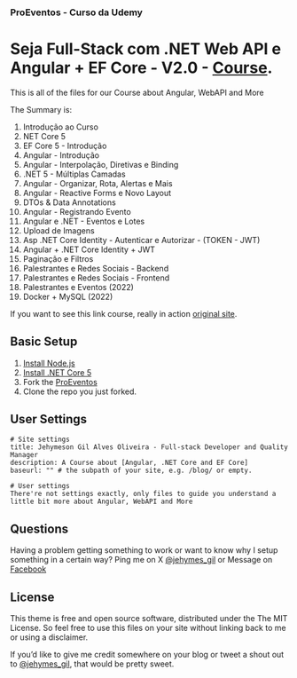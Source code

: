 ### ProEventos - Curso da Udemy

# Seja Full-Stack com .NET Web API e Angular + EF Core - V2.0 - [Course](http://www.udemy.com/course/angular-dotnetcore-efcore/?referralCode=F44264DF39DEEE45EC50).

This is all of the files for our Course about Angular, WebAPI and More

The Summary is:

01. Introdução ao Curso
02. NET Core 5
03. EF Core 5 - Introdução
04. Angular - Introdução
05. Angular - Interpolação, Diretivas e Binding
06. .NET 5 - Múltiplas Camadas
07. Angular - Organizar, Rota, Alertas e Mais
08. Angular - Reactive Forms e Novo Layout
09. DTOs & Data Annotations
10. Angular - Registrando Evento
11. Angular e .NET - Eventos e Lotes
12. Upload de Imagens
13. Asp .NET Core Identity - Autenticar e Autorizar - (TOKEN - JWT)
14. Angular + .NET Core Identity + JWT
15. Paginação e Filtros
16. Palestrantes e Redes Sociais - Backend
17. Palestrantes e Redes Sociais - Frontend
18. Palestrantes e Eventos (2022)
19. Docker + MySQL (2022)  

If you want to see this link course, really in action [original site](https://www.programadamente.com).

## Basic Setup

1. [Install Node.js](https://nodejs.org/)
1. [Install .NET Core 5](https://dotnet.microsoft.com/download/)
2. Fork the [ProEventos](https://github.com/vsandrade/ProEventos/fork)
3. Clone the repo you just forked.

## User Settings

```
# Site settings
title: Jehymeson Gil Alves Oliveira - Full-stack Developer and Quality Manager
description: A Course about [Angular, .NET Core and EF Core]
baseurl: "" # the subpath of your site, e.g. /blog/ or empty.

# User settings
There're not settings exactly, only files to guide you understand a little bit more about Angular, WebAPI and More
```

## Questions

Having a problem getting something to work or want to know why I setup something in a certain way? Ping me on X [@jehymes_gil](https://x.com/jehymes_gil) or Message on [Facebook](https://www.facebook.com/GilOliverCantor)


## License

This theme is free and open source software, distributed under the The MIT License. So feel free to use this files on your site without linking back to me or using a disclaimer.

If you’d like to give me credit somewhere on your blog or tweet a shout out to [@jehymes_gil](https://x.com/jehymes_gil), that would be pretty sweet.